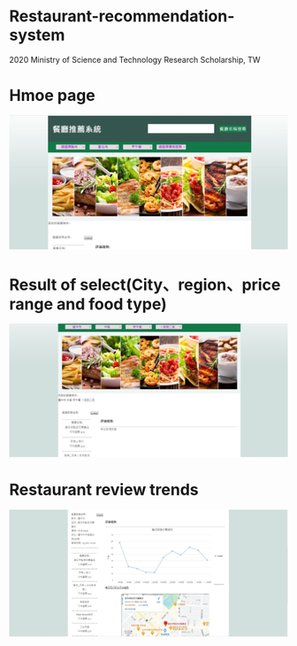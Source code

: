 # Restaurant-recommendation-system
2020 Ministry of Science and Technology Research Scholarship, TW

# Hmoe page
<img src="./img1.JPG">

# Result of select(City、region、price range and food type)
<img src="./img2.JPG"> 

# Restaurant review trends
<img src="./img3.JPG">
